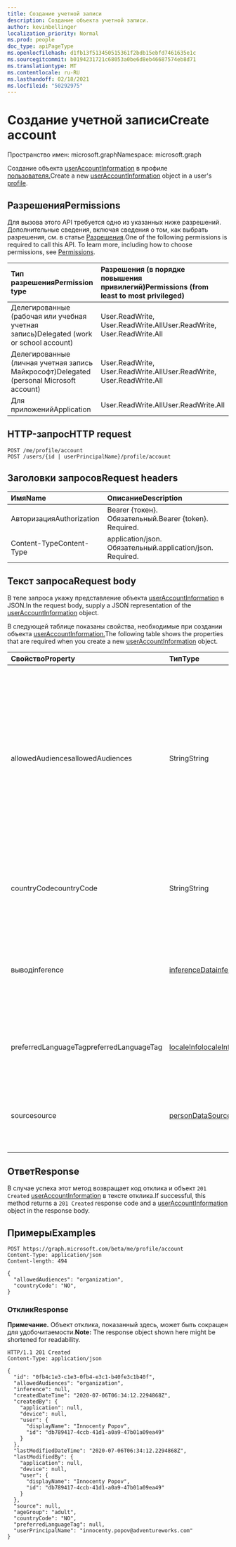 ```yaml
---
title: Создание учетной записи
description: Создание объекта учетной записи.
author: kevinbellinger
localization_priority: Normal
ms.prod: people
doc_type: apiPageType
ms.openlocfilehash: d1fb13f513450515361f2bdb15ebfd7461635e1c
ms.sourcegitcommit: b0194231721c68053a0be6d8eb46687574eb8d71
ms.translationtype: MT
ms.contentlocale: ru-RU
ms.lasthandoff: 02/18/2021
ms.locfileid: "50292975"
---
```

# <a name="create-account"></a><span data-ttu-id="941ad-103">Создание учетной записи</span><span class="sxs-lookup"><span data-stu-id="941ad-103">Create account</span></span>
<span data-ttu-id="941ad-104">Пространство имен: microsoft.graph</span><span class="sxs-lookup"><span data-stu-id="941ad-104">Namespace: microsoft.graph</span></span>

<span data-ttu-id="941ad-105">Создание объекта [userAccountInformation](../resources/useraccountinformation.md) в профиле [пользователя.](../resources/profile.md)</span><span class="sxs-lookup"><span data-stu-id="941ad-105">Create a new [userAccountInformation](../resources/useraccountinformation.md) object in a user's [profile](../resources/profile.md).</span></span>

## <a name="permissions"></a><span data-ttu-id="941ad-106">Разрешения</span><span class="sxs-lookup"><span data-stu-id="941ad-106">Permissions</span></span>

<span data-ttu-id="941ad-p101">Для вызова этого API требуется одно из указанных ниже разрешений. Дополнительные сведения, включая сведения о том, как выбрать разрешения, см. в статье [Разрешения](/graph/permissions-reference).</span><span class="sxs-lookup"><span data-stu-id="941ad-p101">One of the following permissions is required to call this API. To learn more, including how to choose permissions, see [Permissions](/graph/permissions-reference).</span></span>

| <span data-ttu-id="941ad-109">Тип разрешения</span><span class="sxs-lookup"><span data-stu-id="941ad-109">Permission type</span></span>                        | <span data-ttu-id="941ad-110">Разрешения (в порядке повышения привилегий)</span><span class="sxs-lookup"><span data-stu-id="941ad-110">Permissions (from least to most privileged)</span></span> |
|:---------------------------------------|:--------------------------------------------|
| <span data-ttu-id="941ad-111">Делегированные (рабочая или учебная учетная запись)</span><span class="sxs-lookup"><span data-stu-id="941ad-111">Delegated (work or school account)</span></span>     | <span data-ttu-id="941ad-112">User.ReadWrite, User.ReadWrite.All</span><span class="sxs-lookup"><span data-stu-id="941ad-112">User.ReadWrite, User.ReadWrite.All</span></span>          |
| <span data-ttu-id="941ad-113">Делегированные (личная учетная запись Майкрософт)</span><span class="sxs-lookup"><span data-stu-id="941ad-113">Delegated (personal Microsoft account)</span></span> | <span data-ttu-id="941ad-114">User.ReadWrite, User.ReadWrite.All</span><span class="sxs-lookup"><span data-stu-id="941ad-114">User.ReadWrite, User.ReadWrite.All</span></span>          |
| <span data-ttu-id="941ad-115">Для приложений</span><span class="sxs-lookup"><span data-stu-id="941ad-115">Application</span></span>                            | <span data-ttu-id="941ad-116">User.ReadWrite.All</span><span class="sxs-lookup"><span data-stu-id="941ad-116">User.ReadWrite.All</span></span>                          |

## <a name="http-request"></a><span data-ttu-id="941ad-117">HTTP-запрос</span><span class="sxs-lookup"><span data-stu-id="941ad-117">HTTP request</span></span>

<!-- {
  "blockType": "ignored"
}
-->
``` http
POST /me/profile/account
POST /users/{id | userPrincipalName}/profile/account
```

## <a name="request-headers"></a><span data-ttu-id="941ad-118">Заголовки запросов</span><span class="sxs-lookup"><span data-stu-id="941ad-118">Request headers</span></span>
|<span data-ttu-id="941ad-119">Имя</span><span class="sxs-lookup"><span data-stu-id="941ad-119">Name</span></span>|<span data-ttu-id="941ad-120">Описание</span><span class="sxs-lookup"><span data-stu-id="941ad-120">Description</span></span>|
|:---|:---|
|<span data-ttu-id="941ad-121">Авторизация</span><span class="sxs-lookup"><span data-stu-id="941ad-121">Authorization</span></span>|<span data-ttu-id="941ad-p102">Bearer {токен}. Обязательный.</span><span class="sxs-lookup"><span data-stu-id="941ad-p102">Bearer {token}. Required.</span></span>|
|<span data-ttu-id="941ad-124">Content-Type</span><span class="sxs-lookup"><span data-stu-id="941ad-124">Content-Type</span></span>|<span data-ttu-id="941ad-p103">application/json. Обязательный.</span><span class="sxs-lookup"><span data-stu-id="941ad-p103">application/json. Required.</span></span>|

## <a name="request-body"></a><span data-ttu-id="941ad-127">Текст запроса</span><span class="sxs-lookup"><span data-stu-id="941ad-127">Request body</span></span>
<span data-ttu-id="941ad-128">В теле запроса укажу представление объекта [userAccountInformation](../resources/useraccountinformation.md) в JSON.</span><span class="sxs-lookup"><span data-stu-id="941ad-128">In the request body, supply a JSON representation of the [userAccountInformation](../resources/useraccountinformation.md) object.</span></span>

<span data-ttu-id="941ad-129">В следующей таблице показаны свойства, необходимые при создании объекта [userAccountInformation.](../resources/useraccountinformation.md)</span><span class="sxs-lookup"><span data-stu-id="941ad-129">The following table shows the properties that are required when you create a new [userAccountInformation](../resources/useraccountinformation.md) object.</span></span>

|<span data-ttu-id="941ad-130">Свойство</span><span class="sxs-lookup"><span data-stu-id="941ad-130">Property</span></span>|<span data-ttu-id="941ad-131">Тип</span><span class="sxs-lookup"><span data-stu-id="941ad-131">Type</span></span>|<span data-ttu-id="941ad-132">Описание</span><span class="sxs-lookup"><span data-stu-id="941ad-132">Description</span></span>|
|:---|:---|:---|
|<span data-ttu-id="941ad-133">allowedAudiences</span><span class="sxs-lookup"><span data-stu-id="941ad-133">allowedAudiences</span></span>|<span data-ttu-id="941ad-134">String</span><span class="sxs-lookup"><span data-stu-id="941ad-134">String</span></span>|<span data-ttu-id="941ad-135">Аудитории, которые могут видеть значения, содержащиеся в сущности.</span><span class="sxs-lookup"><span data-stu-id="941ad-135">The audiences that are able to see the values contained within the entity.</span></span> <span data-ttu-id="941ad-136">Наследуется [от itemFacet](../resources/itemfacet.md).</span><span class="sxs-lookup"><span data-stu-id="941ad-136">Inherited from [itemFacet](../resources/itemfacet.md).</span></span> <span data-ttu-id="941ad-137">Возможные значения: `me`, `family`, `contacts`, `groupMembers`, `organization`, `federatedOrganizations`, `everyone`, `unknownFutureValue`.</span><span class="sxs-lookup"><span data-stu-id="941ad-137">Possible values are: `me`, `family`, `contacts`, `groupMembers`, `organization`, `federatedOrganizations`, `everyone`, `unknownFutureValue`.</span></span>|
|<span data-ttu-id="941ad-138">countryCode</span><span class="sxs-lookup"><span data-stu-id="941ad-138">countryCode</span></span>|<span data-ttu-id="941ad-139">String</span><span class="sxs-lookup"><span data-stu-id="941ad-139">String</span></span>|<span data-ttu-id="941ad-140">Содержит двух символьный код страны, связанный с учетной записью пользователя.</span><span class="sxs-lookup"><span data-stu-id="941ad-140">Contains the two-character country code associated with the users account.</span></span>  |
|<span data-ttu-id="941ad-141">вывод</span><span class="sxs-lookup"><span data-stu-id="941ad-141">inference</span></span>|[<span data-ttu-id="941ad-142">inferenceData</span><span class="sxs-lookup"><span data-stu-id="941ad-142">inferenceData</span></span>](../resources/inferencedata.md)|<span data-ttu-id="941ad-143">Содержит сведения о выводе, если сущность создается или изменяется приложением.</span><span class="sxs-lookup"><span data-stu-id="941ad-143">Contains inference detail if the entity is inferred by the creating or modifying application.</span></span> <span data-ttu-id="941ad-144">Наследуется [от itemFacet](../resources/itemfacet.md).</span><span class="sxs-lookup"><span data-stu-id="941ad-144">Inherited from [itemFacet](../resources/itemfacet.md).</span></span>|
|<span data-ttu-id="941ad-145">preferredLanguageTag</span><span class="sxs-lookup"><span data-stu-id="941ad-145">preferredLanguageTag</span></span>|[<span data-ttu-id="941ad-146">localeInfo</span><span class="sxs-lookup"><span data-stu-id="941ad-146">localeInfo</span></span>](../resources/localeinfo.md)|<span data-ttu-id="941ad-147">Содержит язык, который пользователь связал как предпочтительный для учетной записи.</span><span class="sxs-lookup"><span data-stu-id="941ad-147">Contains the language the user has associated as preferred for the account.</span></span>   |
|<span data-ttu-id="941ad-148">source</span><span class="sxs-lookup"><span data-stu-id="941ad-148">source</span></span>|[<span data-ttu-id="941ad-149">personDataSource</span><span class="sxs-lookup"><span data-stu-id="941ad-149">personDataSource</span></span>](../resources/persondatasource.md)|<span data-ttu-id="941ad-150">Где значения возникают, если синхронизированы из другой службы.</span><span class="sxs-lookup"><span data-stu-id="941ad-150">Where the values originated if synced from another service.</span></span> <span data-ttu-id="941ad-151">Наследуется [от itemFacet](../resources/itemfacet.md).</span><span class="sxs-lookup"><span data-stu-id="941ad-151">Inherited from [itemFacet](../resources/itemfacet.md).</span></span>|

## <a name="response"></a><span data-ttu-id="941ad-152">Ответ</span><span class="sxs-lookup"><span data-stu-id="941ad-152">Response</span></span>

<span data-ttu-id="941ad-153">В случае успеха этот метод возвращает код отклика и объект `201 Created` [userAccountInformation](../resources/useraccountinformation.md) в тексте отклика.</span><span class="sxs-lookup"><span data-stu-id="941ad-153">If successful, this method returns a `201 Created` response code and a [userAccountInformation](../resources/useraccountinformation.md) object in the response body.</span></span>

## <a name="examples"></a><span data-ttu-id="941ad-154">Примеры</span><span class="sxs-lookup"><span data-stu-id="941ad-154">Examples</span></span>

<!-- {
  "blockType": "request",
  "name": "create_useraccountinformation_from_profile"
}
-->
``` http
POST https://graph.microsoft.com/beta/me/profile/account
Content-Type: application/json
Content-length: 494

{
  "allowedAudiences": "organization",
  "countryCode": "NO",
}
```

### <a name="response"></a><span data-ttu-id="941ad-155">Отклик</span><span class="sxs-lookup"><span data-stu-id="941ad-155">Response</span></span>
<span data-ttu-id="941ad-156">**Примечание.** Объект отклика, показанный здесь, может быть сокращен для удобочитаемости.</span><span class="sxs-lookup"><span data-stu-id="941ad-156">**Note:** The response object shown here might be shortened for readability.</span></span>
<!-- {
  "blockType": "response",
  "truncated": true,
  "@odata.type": "microsoft.graph.userAccountInformation"
}
-->
``` http
HTTP/1.1 201 Created
Content-Type: application/json

{
  "id": "0fb4c1e3-c1e3-0fb4-e3c1-b40fe3c1b40f",
  "allowedAudiences": "organization",
  "inference": null,
  "createdDateTime": "2020-07-06T06:34:12.2294868Z",
  "createdBy": {
    "application": null,
    "device": null,
    "user": {
      "displayName": "Innocenty Popov",
      "id": "db789417-4ccb-41d1-a0a9-47b01a09ea49"
    }
  },
  "lastModifiedDateTime": "2020-07-06T06:34:12.2294868Z",
  "lastModifiedBy": {
    "application": null,
    "device": null,
    "user": {
      "displayName": "Innocenty Popov",
      "id": "db789417-4ccb-41d1-a0a9-47b01a09ea49"
    }
  },
  "source": null,
  "ageGroup": "adult",
  "countryCode": "NO",
  "preferredLanguageTag": null,
  "userPrincipalName": "innocenty.popov@adventureworks.com"
}
```


